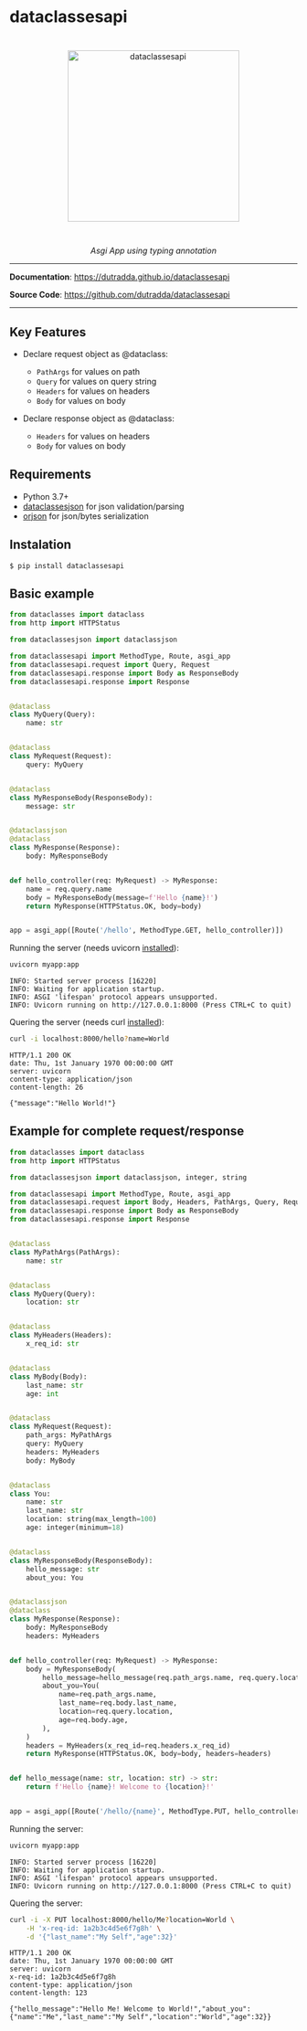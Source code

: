 # dataclassesapi

<p align="center" style="margin: 3em">
  <a href="https://github.com/dutradda/dataclassesapi">
    <img src="https://dutradda.github.io/dataclassesapi/dataclassesapi.svg" alt="dataclassesapi" width="300"/>
  </a>
</p>

<p align="center">
    <em>Asgi App using typing annotation</b></em>
</p>

---

**Documentation**: <a href="https://dutradda.github.io/dataclassesapi" target="_blank">https://dutradda.github.io/dataclassesapi</a>

**Source Code**: <a href="https://github.com/dutradda/dataclassesapi" target="_blank">https://github.com/dutradda/dataclassesapi</a>

---


## Key Features

- Declare request object as @dataclass:
    + `PathArgs` for values on path
    + `Query` for values on query string
    + `Headers` for values on headers
    + `Body` for values on body

- Declare response object as @dataclass:
    + `Headers` for values on headers
    + `Body` for values on body


## Requirements

 - Python 3.7+
 - [dataclassesjson](https://github.com/dutradda/dataclassesjson) for json validation/parsing
 - [orjson](https://github.com/ijl/orjson) for json/bytes serialization


## Instalation
```
$ pip install dataclassesapi
```


## Basic example

```python
from dataclasses import dataclass
from http import HTTPStatus

from dataclassesjson import dataclassjson

from dataclassesapi import MethodType, Route, asgi_app
from dataclassesapi.request import Query, Request
from dataclassesapi.response import Body as ResponseBody
from dataclassesapi.response import Response


@dataclass
class MyQuery(Query):
    name: str


@dataclass
class MyRequest(Request):
    query: MyQuery


@dataclass
class MyResponseBody(ResponseBody):
    message: str


@dataclassjson
@dataclass
class MyResponse(Response):
    body: MyResponseBody


def hello_controller(req: MyRequest) -> MyResponse:
    name = req.query.name
    body = MyResponseBody(message=f'Hello {name}!')
    return MyResponse(HTTPStatus.OK, body=body)


app = asgi_app([Route('/hello', MethodType.GET, hello_controller)])

```

Running the server (needs uvicorn [installed](https://www.uvicorn.org)):

```bash
uvicorn myapp:app

```

```
INFO: Started server process [16220]
INFO: Waiting for application startup.
INFO: ASGI 'lifespan' protocol appears unsupported.
INFO: Uvicorn running on http://127.0.0.1:8000 (Press CTRL+C to quit)

```

Quering the server (needs curl [installed](https://curl.haxx.se/docs/install.html)):

```bash
curl -i localhost:8000/hello?name=World

```

```
HTTP/1.1 200 OK
date: Thu, 1st January 1970 00:00:00 GMT
server: uvicorn
content-type: application/json
content-length: 26

{"message":"Hello World!"}

```


## Example for complete request/response

```python
from dataclasses import dataclass
from http import HTTPStatus

from dataclassesjson import dataclassjson, integer, string

from dataclassesapi import MethodType, Route, asgi_app
from dataclassesapi.request import Body, Headers, PathArgs, Query, Request
from dataclassesapi.response import Body as ResponseBody
from dataclassesapi.response import Response


@dataclass
class MyPathArgs(PathArgs):
    name: str


@dataclass
class MyQuery(Query):
    location: str


@dataclass
class MyHeaders(Headers):
    x_req_id: str


@dataclass
class MyBody(Body):
    last_name: str
    age: int


@dataclass
class MyRequest(Request):
    path_args: MyPathArgs
    query: MyQuery
    headers: MyHeaders
    body: MyBody


@dataclass
class You:
    name: str
    last_name: str
    location: string(max_length=100)
    age: integer(minimum=18)


@dataclass
class MyResponseBody(ResponseBody):
    hello_message: str
    about_you: You


@dataclassjson
@dataclass
class MyResponse(Response):
    body: MyResponseBody
    headers: MyHeaders


def hello_controller(req: MyRequest) -> MyResponse:
    body = MyResponseBody(
        hello_message=hello_message(req.path_args.name, req.query.location),
        about_you=You(
            name=req.path_args.name,
            last_name=req.body.last_name,
            location=req.query.location,
            age=req.body.age,
        ),
    )
    headers = MyHeaders(x_req_id=req.headers.x_req_id)
    return MyResponse(HTTPStatus.OK, body=body, headers=headers)


def hello_message(name: str, location: str) -> str:
    return f'Hello {name}! Welcome to {location}!'


app = asgi_app([Route('/hello/{name}', MethodType.PUT, hello_controller)])

```

Running the server:

```bash
uvicorn myapp:app

```

```
INFO: Started server process [16220]
INFO: Waiting for application startup.
INFO: ASGI 'lifespan' protocol appears unsupported.
INFO: Uvicorn running on http://127.0.0.1:8000 (Press CTRL+C to quit)

```

Quering the server:

```bash
curl -i -X PUT localhost:8000/hello/Me?location=World \
    -H 'x-req-id: 1a2b3c4d5e6f7g8h' \
    -d '{"last_name":"My Self","age":32}'

```

```
HTTP/1.1 200 OK
date: Thu, 1st January 1970 00:00:00 GMT
server: uvicorn
x-req-id: 1a2b3c4d5e6f7g8h
content-type: application/json
content-length: 123

{"hello_message":"Hello Me! Welcome to World!","about_you":{"name":"Me","last_name":"My Self","location":"World","age":32}}

```
